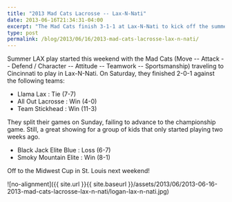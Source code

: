 ```yaml
---
title: "2013 Mad Cats Lacrosse -- Lax-N-Nati"
date: 2013-06-16T21:34:31-04:00
excerpt: "The Mad Cats finish 3-1-1 at Lax-N-Nati to kick off the summer of LAX!"
type: post
permalink: /blog/2013/06/16/2013-mad-cats-lacrosse-lax-n-nati/
---
```

Summer LAX play started this weekend with the Mad Cats (Move -- Attack -- Defend / Character -- Attitude -- Teamwork -- Sportsmanship) traveling to Cincinnati to play in Lax-N-Nati. On Saturday, they finished 2-0-1 against the following teams:

  * Llama Lax : Tie (7-7)
  * All Out Lacrosse : Win (4-0)
  * Team Stickhead : Win (11-3)

They split their games on Sunday, failing to advance to the championship game. Still, a great showing for a group of kids that only started playing two weeks ago.

  * Black Jack Elite Blue : Loss (6-7)
  * Smoky Mountain Elite : Win (8-1)

Off to the Midwest Cup in St. Louis next weekend!

![no-alignment]({{ site.url }}{{ site.baseurl }}/assets/2013/06/2013-06-16-2013-mad-cats-lacrosse-lax-n-nati/logan-lax-n-nati.jpg)
